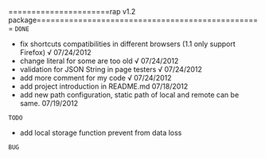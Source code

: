 ======================rap v1.2 package=================================================
`DONE`
  * fix shortcuts compatibilities in different browsers (1.1 only support Firefox)  √ 07/24/2012
  * change literal for some are too old √ 07/24/2012
  * validation for JSON String in page testers √ 07/24/2012
  * add more comment for my code √ 07/24/2012
  * add project introduction in README.md 07/18/2012
  * add new path configuration, static path of local and remote can be same. 07/19/2012

`TODO`
  * add local storage function prevent from data loss

`BUG`
